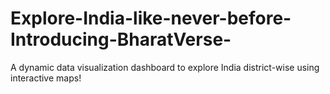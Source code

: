 # Explore-India-like-never-before-Introducing-BharatVerse-
A dynamic data visualization dashboard to explore India district-wise using interactive maps!
